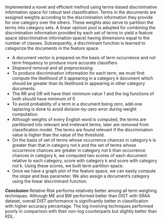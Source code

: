 Implemented a novel and efficient method using terms-based discriminative information space for robust text classification. Terms in the documents are assigned weights according to the 
discrimination information they provide for one category over the others. These weights also serve to partition the terms into category sets. A linear opinion pool is adopted for combining
the discrimination information provided by each set of terms to yield a feature space (discriminative information space) having dimensions equal to the number of classes. Subsequently, 
a discriminant function is learned to categorize the documents in the feature space.

- A document vector is prepared on the basis of term occurrence and not term frequency to produce more accurate classifiers
- Stopword removal and all preprocessing
- To produce discrimination information for each term, we must first compute the likelihood of it appearing in a category k document which should be greater than its likelihood in
  appearing in other category documents.
- The RR and OR will have their minimum value 1 and the log functions of both should have minimum of 0
- To avoid probability of a term in a document being zero, add-one laplacing is done to avoid division-by-zero error during weight computation.
- Although weights of every English word is computed, the terms are partitioned into relevant and irrelevant terms, later are removed from classification model. The terms are found
  relevant if the discrimination value is higher than the value of the threshold.
- On the basis of set of terms whose occurrence chances in category k is greater than that in category not k and the set of terms whose occurrence chances are greater in category not
  k than occurrence chances in category k, we computed two scores of each document relative to each category, score with category k and score with category not k. Using these scores, we
  built term partition space.
- Once we have a graph plot of the feature space, we can easily compute the slope and bias parameter. We also assign a document’s category using the linear discriminant function.

***********Conclusion***********
Relative Risk performs relatively better among all term weighing techniques. Although ME and BW performed better than DIST with SRAA dataset, overall DIST performance is significantly
better in classification with higher accuracy percentage. The log involving techniques performed poorly in comparison with their non-log counterparts but slightly better than KDL.
